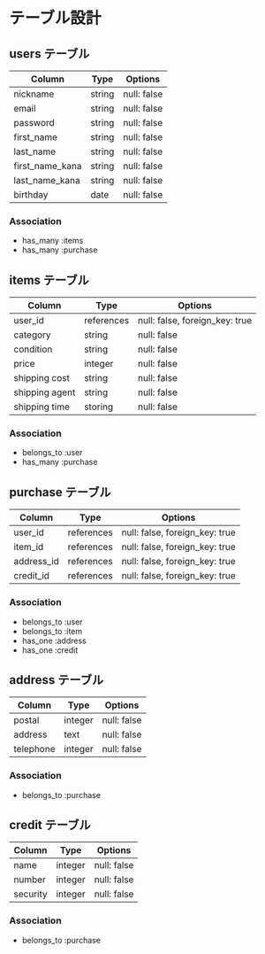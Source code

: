 # テーブル設計

## users テーブル

| Column          | Type   | Options     |
| --------------- | ------ | ----------- |
| nickname        | string | null: false |
| email           | string | null: false |
| password        | string | null: false |
| first_name      | string | null: false |
| last_name       | string | null: false |
| first_name_kana | string | null: false |
| last_name_kana  | string | null: false |
| birthday        | date   | null: false |

### Association

- has_many :items
- has_many :purchase

## items テーブル

| Column         | Type       | Options                        |
| -------------- | ---------- | ------------------------------ |
| user_id        | references | null: false, foreign_key: true |
| category       | string     | null: false                    |
| condition      | string     | null: false                    |
| price          | integer    | null: false                    |
| shipping cost  | string     | null: false                    |
| shipping agent | string     | null: false                    |
| shipping time  | storing    | null: false                    |

### Association

- belongs_to :user
- has_many   :purchase

## purchase テーブル

| Column     | Type       | Options                        |
| ---------- | ---------- | ------------------------------ |
| user_id    | references | null: false, foreign_key: true |
| item_id    | references | null: false, foreign_key: true |
| address_id | references | null: false, foreign_key: true |
| credit_id  | references | null: false, foreign_key: true |

### Association

- belongs_to :user
- belongs_to :item
- has_one    :address
- has_one    :credit

## address テーブル

| Column    | Type    | Options     |
| --------- | ------- | ----------- |
| postal    | integer | null: false |
| address   | text    | null: false |
| telephone | integer | null: false |

### Association

- belongs_to :purchase

## credit テーブル

| Column   | Type    | Options     |
| -------- | ------- | ----------- |
| name     | integer | null: false |
| number   | integer | null: false |
| security | integer | null: false |

### Association

- belongs_to :purchase